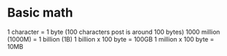 # Basic math

1 character = 1 byte (100 characters post is around 100 bytes)
1000 million (1000M) = 1 billion (1B)
1 billion x 100 byte = 100GB
1 million x 100 byte = 10MB

